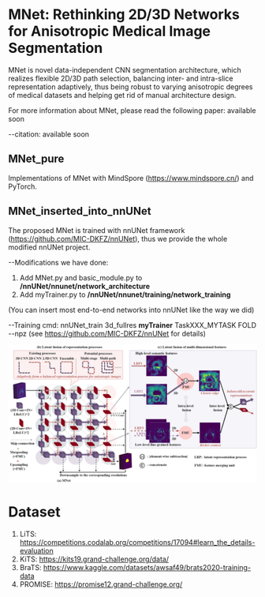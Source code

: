 # MNet: Rethinking 2D/3D Networks for Anisotropic Medical Image Segmentation

MNet is novel data-independent CNN segmentation architecture, which realizes flexible 2D/3D path selection, balancing inter- and intra-slice representation adaptively, thus being robust to varying anisotropic degrees of medical datasets and helping get rid of manual architecture design.

For more information about MNet, please read the following paper: available soon



--citation: available soon




## MNet_pure
Implementations of MNet with MindSpore (https://www.mindspore.cn/) and PyTorch. 



## MNet_inserted_into_nnUNet
The proposed MNet is trained with nnUNet framework (https://github.com/MIC-DKFZ/nnUNet), thus we provide the whole modified nnUNet project. 

--Modifications we have done:
1) Add MNet.py and basic_module.py to **/nnUNet/nnunet/network_architecture**
2) Add myTrainer.py to **/nnUNet/nnunet/training/network_training**

(You can insert most end-to-end networks into nnUNet like the way we did)

--Training cmd:
nnUNet_train 3d_fullres **myTrainer** TaskXXX_MYTASK FOLD --npz (see https://github.com/MIC-DKFZ/nnUNet for details)






<img src="https://github.com/zfdong-code/MNet/blob/main/MNet.jpg" width="800px"> 

# Dataset

1. LiTS: https://competitions.codalab.org/competitions/17094#learn_the_details-evaluation
2. KiTS: https://kits19.grand-challenge.org/data/
3. BraTS: https://www.kaggle.com/datasets/awsaf49/brats2020-training-data
4. PROMISE: https://promise12.grand-challenge.org/


